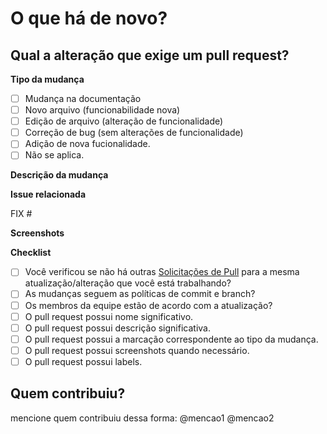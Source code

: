 # O que há de novo?
## Qual a alteração que exige um pull request?

**Tipo da mudança**  
<!-- Marque o checkbox correspondente a mudança. -->
- [ ] Mudança na documentação
- [ ] Novo arquivo (funcionabilidade nova)
- [ ] Edição de arquivo (alteração de funcionalidade)
- [ ] Correção de bug (sem alterações de funcionalidade)
- [ ] Adição de nova fucionalidade.
- [ ] Não se aplica.

**Descrição da mudança**  
<!-- Descreva de forma clara e concisa sobre a mudança feita. -->

**Issue relacionada**  
<!-- Adicionar FIX com as issues relacionadas ao abrir o PR. Ex.: Fix #15 -->
FIX #

**Screenshots**  
<!-- Se aplicável, adicione imagens da tela para ajudar a explicar a mudança feita. -->

**Checklist**  
- [ ] Você verificou se não há outras [Solicitações de Pull](https://github.com/fga-eps-mds/2022-1-OiaAMoeda/pulls) para a mesma atualização/alteração que você está trabalhando?
- [ ] As mudanças seguem as políticas de commit e branch?
- [ ] Os membros da equipe estão de acordo com a atualização?
- [ ] O pull request possui nome significativo.
- [ ] O pull request possui descrição significativa.
- [ ] O pull request possui a marcação correspondente ao tipo da mudança.
- [ ] O pull request possui screenshots quando necessário.
- [ ] O pull request possui labels.

## Quem contribuiu?
mencione quem contribuiu dessa forma:
</sub> 
@mencao1 @mencao2
